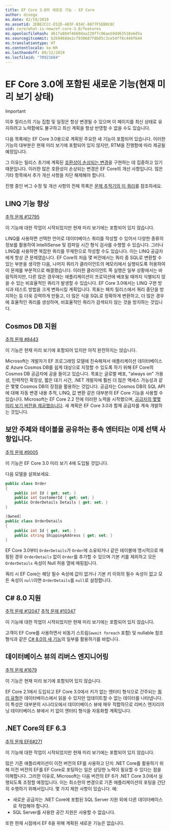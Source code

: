 ```yaml
---
title: EF Core 3.0의 새로운 기능 - EF Core
author: divega
ms.date: 02/19/2019
ms.assetid: 2EBE2CCC-E52D-483F-834C-8877F5EB0C0C
uid: core/what-is-new/ef-core-3.0/features
ms.openlocfilehash: d61fa884f4669daa220ffc96ae59dd63518e6d5a
ms.sourcegitcommit: b2b9468de2cf930687f8b85c3ce54ff8c449f644
ms.translationtype: HT
ms.contentlocale: ko-KR
ms.lasthandoff: 09/12/2019
ms.locfileid: "70921684"
---
```

# <a name="new-features-included-in-ef-core-30-currently-in-preview"></a>EF Core 3.0에 포함된 새로운 기능(현재 미리 보기 상태)

> [!IMPORTANT]
> 이후 릴리스의 기능 집합 및 일정은 항상 변경될 수 있으며 이 페이지를 최신 상태로 유지하려고 노력함에도 불구하고 최신 계획을 항상 반영할 수 없을 수도 있습니다.

다음 목록에는 EF Core 3.0용으로 계획된 주요한 새 기능이 포함되어 있습니다.
이러한 기능의 대부분은 현재 미리 보기에 포함되어 있지 않지만, RTM을 진행함에 따라 제공될 예정입니다.

그 이유는 릴리스 초기에 계획된 [호환성이 손상되는 변경](xref:core/what-is-new/ef-core-3.0/breaking-changes)을 구현하는 데 집중하고 있기 때문입니다.
이러한 많은 호환성이 손상되는 변경은 EF Core의 개선 사항입니다.
많은 기타 항목에서 추가 개선 사항을 차단 해제해야 합니다. 

진행 중인 버그 수정 및 개선 사항의 전체 목록은 [문제 추적기의 이 쿼리](https://github.com/aspnet/EntityFrameworkCore/issues?q=is%3Aopen+is%3Aissue+milestone%3A3.0.0+sort%3Areactions-%2B1-desc)를 참조하세요.

## <a name="linq-improvements"></a>LINQ 기능 향상 

[추적 문제 #12795](https://github.com/aspnet/EntityFrameworkCore/issues/12795)

이 기능에 대한 작업이 시작되었지만 현재 미리 보기에는 포함되어 있지 않습니다.

LINQ를 사용하면 선택한 언어로 데이터베이스 쿼리를 작성할 수 있어서 다양한 종류의 정보를 활용하여 IntelliSense 및 컴파일 시간 형식 검사를 수행할 수 있습니다.
그러나 LINQ를 사용하면 복잡한 쿼리를 무제한으로 작성할 수도 있습니다. 이는 LINQ 공급자에게 항상 큰 문제였습니다.
EF Core의 처음 몇 버전에서는 쿼리 중 SQL로 변환할 수 있는 부분을 생각한 다음, 나머지 쿼리가 클라이언트의 메모리에서 실행되도록 허용하여 이 문제를 부분적으로 해결했습니다.
이러한 클라이언트 쪽 실행은 일부 상황에서는 바람직하지만, 다른 많은 경우에는 애플리케이션이 프로덕션에 배포될 때까지 식별되지 않을 수 있는 비효율적인 쿼리가 발생할 수 있습니다.
EF Core 3.0에서는 LINQ 구현 방식과 테스트 방법을 크게 변화시킬 계획입니다.
목표는 패치 릴리스에서 쿼리 중단을 방지하는 등 더욱 강력하게 만들고, 더 많은 식을 SQL로 정확하게 변환하고, 더 많은 경우에 효율적인 쿼리를 생성하며, 비효율적인 쿼리가 검색되지 않는 것을 방지하는 것입니다.

## <a name="cosmos-db-support"></a>Cosmos DB 지원 

[추적 문제 #8443](https://github.com/aspnet/EntityFrameworkCore/issues/8443)

이 기능은 현재 미리 보기에 포함되어 있지만 아직 완전하지는 않습니다. 

Microsoft는 개발자가 EF 프로그래밍 모델에 친숙해져서 애플리케이션 데이터베이스로 Azure Cosmos DB를 쉽게 대상으로 지정할 수 있도록 하기 위해 EF Core의 Cosmos DB 공급자에 공을 들이고 있습니다.
목표는 글로벌 배포, "always on" 가용성, 탄력적인 확장성, 짧은 대기 시간, .NET 개발자에 훨씬 더 많은 액세스 가능성과 같은 몇몇 Cosmos DB의 장점을 활용하는 것입니다.
공급자는 Cosmos DB의 SQL API에 대해 자동 변경 내용 추적, LINQ, 값 변환 같은 대부분의 EF Core 기능을 사용할 수 있습니다.
Microsoft는 EF Core 2.2 전에 이러한 노력을 시작했으며, [공급자의 몇몇 미리 보기 버전을 제공했습니다](https://blogs.msdn.microsoft.com/dotnet/2018/10/17/announcing-entity-framework-core-2-2-preview-3/).
새 계획은 EF Core 3.0과 함께 공급자를 계속 개발하는 것입니다. 

## <a name="dependent-entities-sharing-the-table-with-the-principal-are-now-optional"></a>보안 주체와 테이블을 공유하는 종속 엔터티는 이제 선택 사항입니다.

[추적 문제 #9005](https://github.com/aspnet/EntityFrameworkCore/issues/9005)

이 기능은 EF Core 3.0 미리 보기 4에 도입될 것입니다.

다음 모델을 살펴보세요.
```C#
public class Order
{
    public int Id { get; set; }
    public int CustomerId { get; set; }
    public OrderDetails Details { get; set; }
}

[Owned]
public class OrderDetails
{
    public int Id { get; set; }
    public string ShippingAddress { get; set; }
}
```

EF Core 3.0부터 `OrderDetails`가 `Order`에 소유되거나 같은 테이블에 명시적으로 매핑된 경우 `OrderDetails` 없이 `Order`를 추가할 수 있으며 기본 키를 제외하고 모든 `OrderDetails` 속성이 Null 허용 열에 매핑됩니다.

쿼리 시 EF Core는 해당 필수 속성에 값이 없거나 기본 키 이외의 필수 속성이 없고 모든 속성이 `null`이면 `OrderDetails`를 `null`로 설정합니다.

## <a name="c-80-support"></a>C# 8.0 지원

[추적 문제 #12047](https://github.com/aspnet/EntityFrameworkCore/issues/12047)
[추적 문제 #10347](https://github.com/aspnet/EntityFrameworkCore/issues/10347)

이 기능에 대한 작업이 시작되었지만 현재 미리 보기에는 포함되어 있지 않습니다.

고객이 EF Core를 사용하면서 비동기 스트림(`await foreach` 포함) 및 nullable 참조 형식과 같은 [C# 8.0의 새 기능](https://blogs.msdn.microsoft.com/dotnet/2018/11/12/building-c-8-0/)의 일부를 활용하기를 바랍니다.

## <a name="reverse-engineering-of-database-views"></a>데이터베이스 뷰의 리버스 엔지니어링

[추적 문제 #1679](https://github.com/aspnet/EntityFrameworkCore/issues/1679)

이 기능은 현재 미리 보기에 포함되어 있지 않습니다.

EF Core 2.1에서 도입되고 EF Core 3.0에서 키가 없는 엔터티 형식으로 간주되는 [쿼리 유형](xref:core/modeling/query-types)은 데이터베이스에서 읽을 수 있지만 업데이트할 수 없는 데이터를 나타냅니다.
이 특성은 대부분의 시나리오에서 데이터베이스 뷰에 매우 적합하므로 리버스 엔지리어닝 데이터베이스 뷰에서 키 없이 엔터티 형식을 자동화할 계획입니다.

## <a name="ef-63-on-net-core"></a>.NET Core의 EF 6.3

[추적 문제 EF6#271](https://github.com/aspnet/EntityFramework6/issues/271)

이 기능에 대한 작업이 시작되었지만 현재 미리 보기에는 포함되어 있지 않습니다. 

많은 기존 애플리케이션이 이전 버전의 EF를 사용하고 단지 .NET Core를 활용하기 위해 이전 버전의 EF를 EF Core로 포팅하는 일은 상당한 노력이 필요할 수 있다는 점을 이해합니다.
그러한 이유로, Microsoft는 다음 버전의 EF 6가 .NET Core 3.0에서 실행되도록 조정할 예정입니다.
이는 최소한의 변경으로 기존 애플리케이션의 포팅을 간단히 수행하기 위해서입니다.
몇 가지 제한 사항이 있습니다. 예:
- 새로운 공급자는 .NET Core에 포함된 SQL Server 지원 외에 다른 데이터베이스로 작업해야 합니다.
- SQL Server를 사용한 공간 지원은 사용할 수 없습니다.

또한 현재 시점에서 EF 6을 위해 계획된 새로운 기능은 없습니다.
